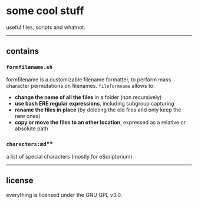 # some cool stuff

useful files, scripts and whatnot.

---

## contains

### `formfilename.sh`

formfilename is a customizable filename formatter, to perform mass
character permutations on filenames. `fileformname` allows to: 
- **change the name of all the files** in a folder (non recursively) 
- **use bash ERE regular expressions**, including subgroup capturing
- **rename the files in place** (by deleting the old files and only keep the
  new ones)
- **copy or move the files to an other location**, expressed as a relative or
  absolute path

### `characters:md`**

a list of special characters (mostly for eScriptorium)

---

## license

everything is licensed under the GNU GPL v3.0.
